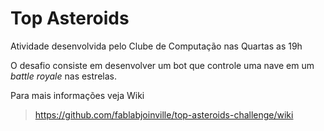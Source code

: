 # Top Asteroids

Atividade desenvolvida pelo Clube de Computação nas Quartas as 19h

O desafio consiste em desenvolver um bot que controle uma nave em um *battle royale* nas estrelas.

Para mais informações veja Wiki

> https://github.com/fablabjoinville/top-asteroids-challenge/wiki

